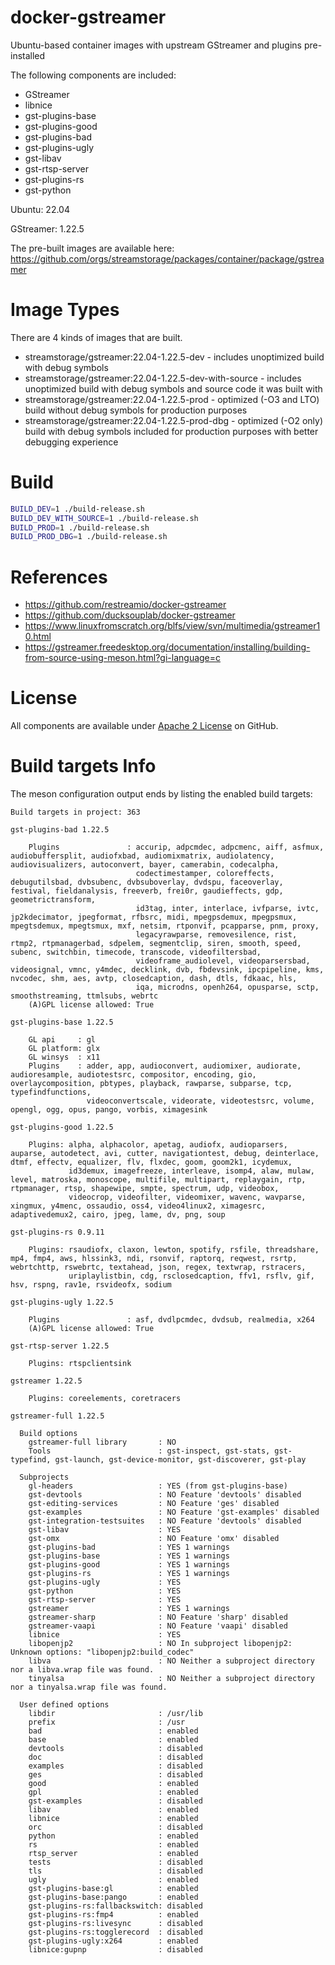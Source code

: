 # docker-gstreamer

Ubuntu-based container images with upstream GStreamer and plugins pre-installed

The following components are included:

- GStreamer
- libnice
- gst-plugins-base
- gst-plugins-good
- gst-plugins-bad
- gst-plugins-ugly
- gst-libav
- gst-rtsp-server
- gst-plugins-rs
- gst-python

Ubuntu: 22.04

GStreamer: 1.22.5

The pre-built images are available here: https://github.com/orgs/streamstorage/packages/container/package/gstreamer

# Image Types

There are 4 kinds of images that are built.

- streamstorage/gstreamer:22.04-1.22.5-dev - includes unoptimized build with debug symbols
- streamstorage/gstreamer:22.04-1.22.5-dev-with-source - includes unoptimized build with debug symbols and source code it was built with
- streamstorage/gstreamer:22.04-1.22.5-prod - optimized (-O3 and LTO) build without debug symbols for production purposes
- streamstorage/gstreamer:22.04-1.22.5-prod-dbg - optimized (-O2 only) build with debug symbols included for production purposes with better debugging experience

# Build

```bash
BUILD_DEV=1 ./build-release.sh
BUILD_DEV_WITH_SOURCE=1 ./build-release.sh
BUILD_PROD=1 ./build-release.sh
BUILD_PROD_DBG=1 ./build-release.sh
```

# References

- https://github.com/restreamio/docker-gstreamer
- https://github.com/ducksouplab/docker-gstreamer
- https://www.linuxfromscratch.org/blfs/view/svn/multimedia/gstreamer10.html
- https://gstreamer.freedesktop.org/documentation/installing/building-from-source-using-meson.html?gi-language=c

# License

All components are available under [Apache 2 License](https://www.apache.org/licenses/LICENSE-2.0.html) on GitHub.


# Build targets Info

The meson configuration output ends by listing the enabled build targets:

```
Build targets in project: 363

gst-plugins-bad 1.22.5

    Plugins               : accurip, adpcmdec, adpcmenc, aiff, asfmux, audiobuffersplit, audiofxbad, audiomixmatrix, audiolatency, audiovisualizers, autoconvert, bayer, camerabin, codecalpha,
                            codectimestamper, coloreffects, debugutilsbad, dvbsubenc, dvbsuboverlay, dvdspu, faceoverlay, festival, fieldanalysis, freeverb, frei0r, gaudieffects, gdp, geometrictransform,
                            id3tag, inter, interlace, ivfparse, ivtc, jp2kdecimator, jpegformat, rfbsrc, midi, mpegpsdemux, mpegpsmux, mpegtsdemux, mpegtsmux, mxf, netsim, rtponvif, pcapparse, pnm, proxy,
                            legacyrawparse, removesilence, rist, rtmp2, rtpmanagerbad, sdpelem, segmentclip, siren, smooth, speed, subenc, switchbin, timecode, transcode, videofiltersbad,
                            videoframe_audiolevel, videoparsersbad, videosignal, vmnc, y4mdec, decklink, dvb, fbdevsink, ipcpipeline, kms, nvcodec, shm, aes, avtp, closedcaption, dash, dtls, fdkaac, hls,
                            iqa, microdns, openh264, opusparse, sctp, smoothstreaming, ttmlsubs, webrtc
    (A)GPL license allowed: True

gst-plugins-base 1.22.5

    GL api     : gl
    GL platform: glx
    GL winsys  : x11
    Plugins    : adder, app, audioconvert, audiomixer, audiorate, audioresample, audiotestsrc, compositor, encoding, gio, overlaycomposition, pbtypes, playback, rawparse, subparse, tcp, typefindfunctions,
                 videoconvertscale, videorate, videotestsrc, volume, opengl, ogg, opus, pango, vorbis, ximagesink

gst-plugins-good 1.22.5

    Plugins: alpha, alphacolor, apetag, audiofx, audioparsers, auparse, autodetect, avi, cutter, navigationtest, debug, deinterlace, dtmf, effectv, equalizer, flv, flxdec, goom, goom2k1, icydemux,
             id3demux, imagefreeze, interleave, isomp4, alaw, mulaw, level, matroska, monoscope, multifile, multipart, replaygain, rtp, rtpmanager, rtsp, shapewipe, smpte, spectrum, udp, videobox,
             videocrop, videofilter, videomixer, wavenc, wavparse, xingmux, y4menc, ossaudio, oss4, video4linux2, ximagesrc, adaptivedemux2, cairo, jpeg, lame, dv, png, soup

gst-plugins-rs 0.9.11

    Plugins: rsaudiofx, claxon, lewton, spotify, rsfile, threadshare, mp4, fmp4, aws, hlssink3, ndi, rsonvif, raptorq, reqwest, rsrtp, webrtchttp, rswebrtc, textahead, json, regex, textwrap, rstracers,
             uriplaylistbin, cdg, rsclosedcaption, ffv1, rsflv, gif, hsv, rspng, rav1e, rsvideofx, sodium

gst-plugins-ugly 1.22.5

    Plugins               : asf, dvdlpcmdec, dvdsub, realmedia, x264
    (A)GPL license allowed: True

gst-rtsp-server 1.22.5

    Plugins: rtspclientsink

gstreamer 1.22.5

    Plugins: coreelements, coretracers

gstreamer-full 1.22.5

  Build options
    gstreamer-full library       : NO
    Tools                        : gst-inspect, gst-stats, gst-typefind, gst-launch, gst-device-monitor, gst-discoverer, gst-play

  Subprojects
    gl-headers                   : YES (from gst-plugins-base)
    gst-devtools                 : NO Feature 'devtools' disabled
    gst-editing-services         : NO Feature 'ges' disabled
    gst-examples                 : NO Feature 'gst-examples' disabled
    gst-integration-testsuites   : NO Feature 'devtools' disabled
    gst-libav                    : YES
    gst-omx                      : NO Feature 'omx' disabled
    gst-plugins-bad              : YES 1 warnings
    gst-plugins-base             : YES 1 warnings
    gst-plugins-good             : YES 1 warnings
    gst-plugins-rs               : YES 1 warnings
    gst-plugins-ugly             : YES
    gst-python                   : YES
    gst-rtsp-server              : YES
    gstreamer                    : YES 1 warnings
    gstreamer-sharp              : NO Feature 'sharp' disabled
    gstreamer-vaapi              : NO Feature 'vaapi' disabled
    libnice                      : YES
    libopenjp2                   : NO In subproject libopenjp2: Unknown options: "libopenjp2:build_codec"
    libva                        : NO Neither a subproject directory nor a libva.wrap file was found.
    tinyalsa                     : NO Neither a subproject directory nor a tinyalsa.wrap file was found.

  User defined options
    libdir                       : /usr/lib
    prefix                       : /usr
    bad                          : enabled
    base                         : enabled
    devtools                     : disabled
    doc                          : disabled
    examples                     : disabled
    ges                          : disabled
    good                         : enabled
    gpl                          : enabled
    gst-examples                 : disabled
    libav                        : enabled
    libnice                      : enabled
    orc                          : disabled
    python                       : enabled
    rs                           : enabled
    rtsp_server                  : enabled
    tests                        : disabled
    tls                          : disabled
    ugly                         : enabled
    gst-plugins-base:gl          : enabled
    gst-plugins-base:pango       : enabled
    gst-plugins-rs:fallbackswitch: disabled
    gst-plugins-rs:fmp4          : enabled
    gst-plugins-rs:livesync      : disabled
    gst-plugins-rs:togglerecord  : disabled
    gst-plugins-ugly:x264        : enabled
    libnice:gupnp                : disabled
```
